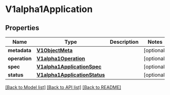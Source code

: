 # V1alpha1Application

## Properties
Name | Type | Description | Notes
------------ | ------------- | ------------- | -------------
**metadata** | [**V1ObjectMeta**](V1ObjectMeta.md) |  | [optional] 
**operation** | [**V1alpha1Operation**](V1alpha1Operation.md) |  | [optional] 
**spec** | [**V1alpha1ApplicationSpec**](V1alpha1ApplicationSpec.md) |  | [optional] 
**status** | [**V1alpha1ApplicationStatus**](V1alpha1ApplicationStatus.md) |  | [optional] 

[[Back to Model list]](../README.md#documentation-for-models) [[Back to API list]](../README.md#documentation-for-api-endpoints) [[Back to README]](../README.md)


